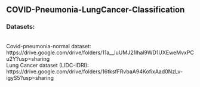 ## COVID-Pneumonia-LungCancer-Classification
### Datasets: 
<br>
Covid-pneumonia-normal dataset: https://drive.google.com/drive/folders/11a__luUMJ21lhal9WD1UXEweMvxPCu2Y?usp=sharing
<br>
Lung Cancer dataset (LIDC-IDRI): https://drive.google.com/drive/folders/16tksfFRvbaA94KofixAad0NzLv-igyS5?usp=sharing
